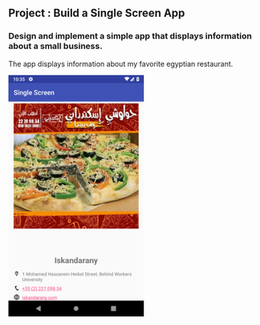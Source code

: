 ## Project : Build a Single Screen App
### Design and implement a simple app that displays information about a small business.
The app displays information about my favorite egyptian restaurant.


<img src="./screenshots/1.png" width="270">
